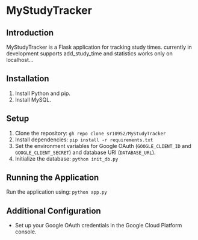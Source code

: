 # MyStudyTracker

## Introduction
MyStudyTracker is a Flask application for tracking study times. currently in development
supports add_study_time and statistics
works only on localhost... 

## Installation
1. Install Python and pip.
2. Install MySQL.

## Setup
1. Clone the repository: `gh repo clone sr10952/MyStudyTracker`
2. Install dependencies: `pip install -r requirements.txt`
3. Set the environment variables for Google OAuth (`GOOGLE_CLIENT_ID` and `GOOGLE_CLIENT_SECRET`) and database URI (`DATABASE_URL`).
4. Initialize the database: `python init_db.py`

## Running the Application
Run the application using: `python app.py`

## Additional Configuration
- Set up your Google OAuth credentials in the Google Cloud Platform console.
